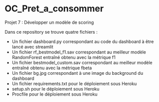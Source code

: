 # OC_Pret_a_consommer
Projet 7 : Développer un modèle de scoring

Dans ce repository se trouve quatre fichiers : 
- Un fichier dashboard.py correspondant au code du dashboard à être lancé avec streamlit
- Un fichier rf_bestmodel_f1.sav correspondant au meilleur modèle RandomForest entraîné obtenu avec la métrique f1
- Un fichier bestmodel_custom.sav correspondant au meilleur modèle entraîné obtenu avec la métrique fbeta
- Un fichier bg.jpg correspondant à une image du background du dashboard
- Un fichier requirements.txt pour le déploiement sous Heroku
- setup.sh pour le déploiement sous Heroku
- Procfile pour le déploiement sous Heroku
